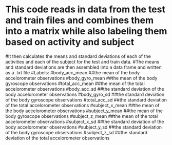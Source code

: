 # This code reads in data from the test and train files and combines them into a matrix while also labeling them based on activity and subject
#It then calculates the means and standard deviations of each of the activities and each of the subject for the test and train data. 
#The means and standard deviations are then assembled into a data frame and written as a .txt file
#Labels:
#body_acc_mean
##the mean of the body accelorometer observations
#body_gyro_mean
##the mean of the body gyroscope observations
#total_acc_mean
##the mean of the total accelorometer observations
#body_acc_sd
##the standard deviation of the body accelorometer observations
#body_gyro_sd
##the standard deviation of the body gyroscope observations
#total_acc_sd
##the standard deviation of the total accelorometer observations
#subject_x_mean
##the mean of the body accelorometer observations
#subject_y_mean
##the mean of the body gyroscope observations
#subject_z_mean
##the mean of the total accelorometer observations
#subject_x_sd
##the standard deviation of the body accelorometer observations
#subject_y_sd
##the standard deviation of the body gyroscope observations
#subject_z_sd
##the standard deviation of the total accelorometer observations
